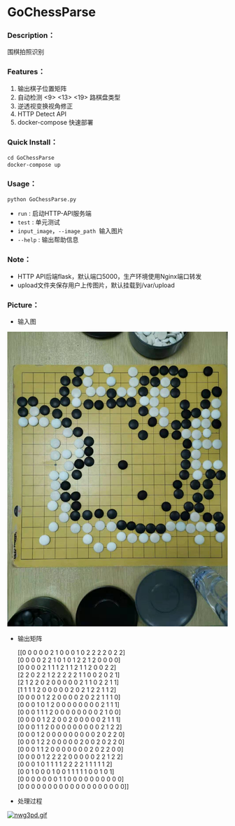 # GoChessParse

### Description：
围棋拍照识别

### Features：

1. 输出棋子位置矩阵
2. 自动检测 <9> <13> <19> 路棋盘类型
3. 逆透视变换视角修正
4. HTTP Detect API 
5. docker-compose 快速部署

### Quick Install：

```shell
cd GoChessParse
docker-compose up
```

### Usage：

```shell
python GoChessParse.py
```

- `run` :   启动HTTP-API服务端
- `test` : 单元测试
- `input_image`，`--image_path `输入图片
- `--help` : 输出帮助信息

###  Note：

- HTTP API后端flask，默认端口5000，生产环境使用Nginx端口转发
- upload文件夹保存用户上传图片，默认挂载到/var/upload

### Picture：

- 输入图


![](static/srcImage.jpg)
	
	
- 输出矩阵

  [[0 0 0 0 0 2 1 0 0 0 1 0 2 2 2 2 0 2 2]  
   [0 0 0 0 2 2 1 0 1 0 1 2 2 1 2 0 0 0 0]  
   [0 0 0 0 2 1 1 1 2 1 1 2 1 1 2 0 0 2 2]  
   [2 2 0 2 2 1 2 2 2 2 2 1 1 0 0 2 0 2 1]  
   [2 1 2 2 0 2 0 0 0 0 0 2 1 1 0 2 2 1 1]  
   [1 1 1 1 2 0 0 0 0 0 2 0 2 1 2 2 1 1 2]  
   [0 0 0 0 1 2 2 0 0 0 0 2 0 2 2 1 1 1 0]  
   [0 0 0 1 0 1 2 0 0 0 0 0 0 0 0 2 1 1 1]  
   [0 0 0 1 1 1 2 0 0 0 0 0 0 0 0 2 1 0 0]  
   [0 0 0 0 1 2 2 0 0 2 0 0 0 0 0 2 1 1 1]  
   [0 0 0 1 1 2 0 0 0 0 0 0 0 0 0 2 1 2 2]  
   [0 0 0 1 2 0 0 0 0 0 0 0 0 0 2 0 2 2 0]  
   [0 0 0 1 2 2 0 0 0 0 0 2 0 0 2 0 2 2 0]  
   [0 0 0 1 1 2 0 0 0 0 0 0 0 2 0 2 2 0 0]  
   [0 0 0 0 1 2 2 2 2 0 0 0 0 0 2 2 1 2 2]  
   [0 0 0 1 0 1 1 1 1 2 2 2 2 1 1 1 1 1 2]  
   [0 0 1 0 0 0 1 0 0 1 1 1 1 1 0 0 1 0 1]  
   [0 0 0 0 0 0 0 1 1 0 0 0 0 0 0 0 0 0 0]  
   [0 0 0 0 0 0 0 0 0 0 0 0 0 0 0 0 0 0 0]]  

- 处理过程


[![nwg3pd.gif](https://s2.ax1x.com/2019/09/11/nwg3pd.gif)](https://imgchr.com/i/nwg3pd)
